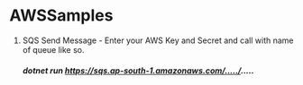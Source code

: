 # AWSSamples

1. SQS Send Message - 
    Enter your AWS Key and Secret and call with name of queue like so. 
    ##### dotnet run https://sqs.ap-south-1.amazonaws.com/...../.....
